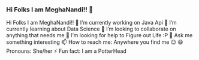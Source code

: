 ### Hi Folks I am MeghaNandi!! 👋

Hi Folks I am MeghaNandi!!
🔭 I’m currently working on Java Api 
🌱 I’m currently learning about Data Science 
👯 I’m looking to collaborate on anything that needs me 
🤔 I’m looking for help to Figure out Life :P 
💬 Ask me something interesting 
📫 How to reach me: Anywhere you find me 😉 
😄 Pronouns: She/her 
⚡ Fun fact: I am a PotterHead
